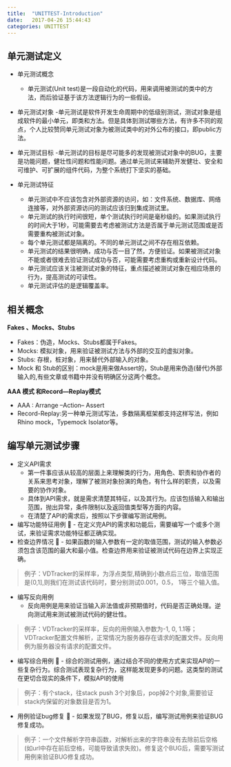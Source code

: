 ```yaml
---
title:  "UNITTEST-Introduction"
date:   2017-04-26 15:44:43
categories: UNITTEST
---
```


## **单元测试定义**

- 单元测试概念

	- 单元测试(Unit test)是一段自动化的代码，用来调用被测试的类中的方法，而后验证基于该方法逻辑行为的一些假设。

- 单元测试对象
	-单元测试是软件开发生命周期中的低级别测试，测试对象是组成软件的最小单元，即类和方法。但是具体到测试哪些方法，有许多不同的观点，个人比较赞同单元测试对象为被测试类中的对外公布的接口，即public方法。	

- 单元测试目标
	-单元测试的目标是尽可能多的发现被测试对象中的BUG，主要是功能问题，健壮性问题和性能问题。通过单元测试来辅助开发健壮、安全和可维护、可扩展的组件代码，为整个系统打下坚实的基础。

- 单元测试特征
	- 单元测试中不应该包含对外部资源的访问，如：文件系统、数据库、网络连接等，对外部资源访问的测试应该归到集成测试里。
	- 单元测试的执行时间很短，单个测试执行时间是毫秒级的。如果测试执行的时间大于1秒，可能需要去考虑被测试方法是否属于单元测试范围或是否需要重构被测试对象。
	- 每个单元测试都是隔离的。不同的单元测试之间不存在相互依赖。
	- 单元测试的结果很明确，成功与否一目了然，方便验证。如果被测试对象不能或者很难去验证测试成功与否，可能需要考虑重构或重新设计代码。
	- 单元测试应该关注被测试对象的特征，重点描述被测试对象在相应场景的行为，提高测试的可读性。
	- 单元测试评估的是逻辑覆盖率。

## **相关概念**

**Fakes 、Mocks、Stubs**

- Fakes：伪造，Mocks、Stubs都属于Fakes。
- Mocks: 模拟对象，用来验证被测试方法与外部的交互的虚拟对象。
- Stubs: 存根，桩对象，用来替代外部输入的对象。
- Mock 和 Stub的区别：mock是用来做Assert的，Stub是用来伪造(替代)外部输入的,有些文章或书籍中并没有明确区分这两个概念。

**AAA 模式 和Record—Replay模式**
- AAA : Arrange –Action– Assert
- Record-Replay:另一种单元测试写法，多数隔离框架都支持这样写法，例如Rhino mock，Typemock Isolator等。

## **编写单元测试步骤**

- 定义API需求
	- 第一件事应该从较高的层面上来理解类的行为，用角色、职责和协作者的关系来思考对象，理解了被测对象扮演的角色，有什么样的职责，以及需要的协作对象。
	- 具体到API需求，就是需求清楚其特征，以及其行为。应该包括输入和输出范围，抛出异常，条件限制以及返回值类型等方面的内容。
	- 在清楚了API的需求后，按照以下步骤编写测试用例。
- 编写功能特征用例
	- 在定义完API的需求和功能后，需要编写一个或多个测试，来验证需求功能特征都正确实现。
- 检查边界情况
	- 如果函数的输入参数有一定的取值范围，测试的输入参数必须包含该范围的最大和最小值。检查边界用来验证被测试代码在边界上实现正确。
> 例子：VDTracker的采样率，为浮点类型,精确到小数点后三位，取值范围是(0,1],则我们在测试该代码时，要分别测试0.001，0.5， 1等三个输入值。

- 编写反向用例
	- 反向用例是用来验证当输入非法值或非预期值时，代码是否正确处理。逆向测试用来测试被测试代码的健壮性。
> 例子：VDTracker的采样率，反向的用例输入参数为-1, 0, 1.1等；VDTracker配置文件解析，正常情况为服务器存在请求的配置文件。反向用例为服务器没有请求的配置文件。

- 编写综合用例
	- 综合的测试用例，通过结合不同的使用方式来实现API的一些复杂行为。综合测试表现复杂行为，这样能发现更多的问题。这类型的测试在更切合现实的条件下，模拟API的使用
> 例子：有个stack，往stack push 3个对象后，pop掉2个对象,需要验证stack内保留的对象数目是否为1。

- 用例验证bug修复
	- 如果发现了BUG，修复以后，编写测试用例来验证BUG修复成功。
> 例子：一个文件解析字符串函数，对解析出来的字符串没有去除前后空格(如url中存在前后空格，可能导致请求失败)。修复这个BUG后，需要写测试用例来验证BUG修复成功。

